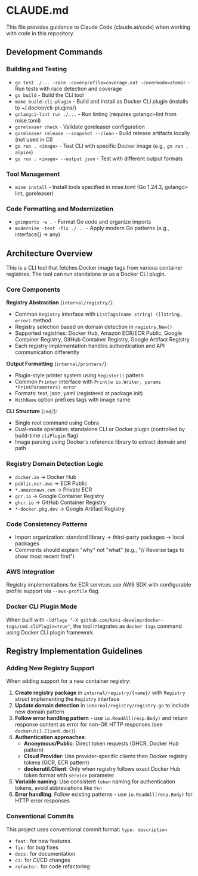 # CLAUDE.md

This file provides guidance to Claude Code (claude.ai/code) when working with code in this repository.

## Development Commands

### Building and Testing
- `go test ./... -race -coverprofile=coverage.out -covermode=atomic` - Run tests with race detection and coverage
- `go build` - Build the CLI tool
- `make build-cli-plugin` - Build and install as Docker CLI plugin (installs to ~/.docker/cli-plugins/)
- `golangci-lint run ./...` - Run linting (requires golangci-lint from mise.toml)
- `goreleaser check` - Validate goreleaser configuration  
- `goreleaser release --snapshot --clean` - Build release artifacts locally (not used in CI)
- `go run . <image>` - Test CLI with specific Docker image (e.g., `go run . alpine`)
- `go run . <image> --output json` - Test with different output formats

### Tool Management
- `mise install` - Install tools specified in mise.toml (Go 1.24.3, golangci-lint, goreleaser)

### Code Formatting and Modernization
- `goimports -w .` - Format Go code and organize imports
- `modernize -test -fix ./...` - Apply modern Go patterns (e.g., interface{} → any)

## Architecture Overview

This is a CLI tool that fetches Docker image tags from various container registries. The tool can run standalone or as a Docker CLI plugin.

### Core Components

**Registry Abstraction** (`internal/registry/`):
- Common `Registry` interface with `ListTags(name string) ([]string, error)` method
- Registry selection based on domain detection in `registry.New()`
- Supported registries: Docker Hub, Amazon ECR/ECR Public, Google Container Registry, GitHub Container Registry, Google Artifact Registry
- Each registry implementation handles authentication and API communication differently

**Output Formatting** (`internal/printers/`):
- Plugin-style printer system using `Register()` pattern
- Common `Printer` interface with `Print(w io.Writer, params *PrintParameters) error`
- Formats: text, json, yaml (registered at package init)
- `WithName` option prefixes tags with image name

**CLI Structure** (`cmd/`):
- Single root command using Cobra
- Dual-mode operation: standalone CLI or Docker plugin (controlled by build-time `cliPlugin` flag)
- Image parsing using Docker's reference library to extract domain and path

### Registry Domain Detection Logic
- `docker.io` → Docker Hub
- `public.ecr.aws` → ECR Public  
- `*.amazonaws.com` → Private ECR
- `gcr.io` → Google Container Registry
- `ghcr.io` → GitHub Container Registry
- `*-docker.pkg.dev` → Google Artifact Registry

### Code Consistency Patterns
- Import organization: standard library → third-party packages → local packages
- Comments should explain "why" not "what" (e.g., "// Reverse tags to show most recent first")

### AWS Integration
Registry implementations for ECR services use AWS SDK with configurable profile support via `--aws-profile` flag.

### Docker CLI Plugin Mode
When built with `-ldflags "-X github.com/koki-develop/docker-tags/cmd.cliPlugin=true"`, the tool integrates as `docker tags` command using Docker CLI plugin framework.

## Registry Implementation Guidelines

### Adding New Registry Support
When adding support for a new container registry:

1. **Create registry package** in `internal/registry/{name}/` with `Registry` struct implementing the `Registry` interface
2. **Update domain detection** in `internal/registry/registry.go` to include new domain pattern
3. **Follow error handling pattern** - use `io.ReadAll(resp.Body)` and return response content as error for non-OK HTTP responses (see `dockerutil.Client.do()`)
4. **Authentication approaches**:
   - **Anonymous/Public**: Direct token requests (GHCR, Docker Hub pattern)
   - **Cloud Provider**: Use provider-specific clients then Docker registry tokens (GCR, ECR pattern)
   - **dockerutil.Client**: Only when registry follows exact Docker Hub token format with `service` parameter
5. **Variable naming**: Use consistent `token` naming for authentication tokens, avoid abbreviations like `tkn`
6. **Error handling**: Follow existing patterns - use `io.ReadAll(resp.Body)` for HTTP error responses

### Conventional Commits
This project uses conventional commit format: `type: description`
- `feat:` for new features
- `fix:` for bug fixes  
- `docs:` for documentation
- `ci:` for CI/CD changes
- `refactor:` for code refactoring